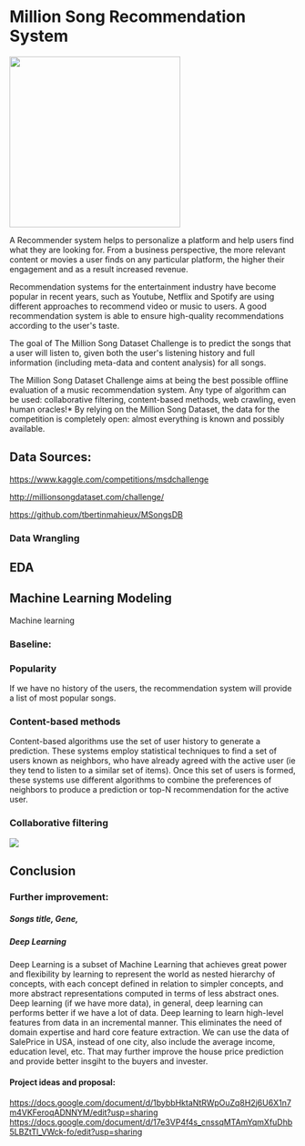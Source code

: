 
# Million Song Recommendation System

<img src="./image/spotify_recommendation.jpeg" width="300">

A Recommender system helps to personalize a platform and help users find what they are looking for. From a business perspective, the more relevant content or movies a user finds on any particular platform, the higher their engagement and as a result increased revenue.

Recommendation systems for the entertainment industry have become popular in recent years, such as Youtube, Netflix and Spotify are using different approaches to recommend video or music to users. A good recommendation system is able to ensure high-quality recommendations according to the user's taste.

 The goal of The Million Song Dataset Challenge is to predict the songs that a user will listen to, given both the user's listening history and full information (including meta-data and content analysis) for all songs. 

The Million Song Dataset Challenge aims at being the best possible offline evaluation of a music recommendation system.  Any type of algorithm can be used: collaborative filtering, content-based methods, web crawling, even human oracles!* By relying on the Million Song Dataset, the data for the competition is completely open: almost everything is known and possibly available.





### 
## Data Sources:
https://www.kaggle.com/competitions/msdchallenge

http://millionsongdataset.com/challenge/

https://github.com/tbertinmahieux/MSongsDB





### Data Wrangling

#### 


## EDA



## Machine Learning Modeling
Machine learning 



### Baseline: 


### Popularity 
If we have no history of the users, the recommendation system will provide a list of most popular songs.

### Content-based methods
Content-based algorithms use the set of user history to generate a prediction. These systems employ statistical techniques to find a set of users known as neighbors, who have already agreed with the active user (ie they tend to listen to a similar set of items). Once this set of users is formed, these systems use different algorithms to combine the preferences of neighbors to produce a prediction or top-N recommendation for the active user.

### Collaborative filtering
<img src="./image/CF_music.png">



## Conclusion


### Further improvement: 
##### Songs title, Gene, 
##### Deep Learning
Deep Learning is a subset of Machine Learning that achieves great power and flexibility by learning to represent the world as nested hierarchy of concepts, with each concept defined in relation to simpler concepts, and more abstract representations computed in terms of less abstract ones.
Deep learning (if we have more data), in general, deep learning can performs better if we have a lot of data. Deep learning to learn high-level features from data in an incremental manner. This eliminates the need of domain expertise and hard core feature extraction. We can use the data of SalePrice in USA, instead of one city, also include the average income, education level, etc. That may further improve the house price prediction and provide better insgiht to the buyers and invester.



#### Project ideas and proposal:
https://docs.google.com/document/d/1bybbHktaNtRWpOuZq8H2j6U6X1n7m4VKFeroqADNNYM/edit?usp=sharing
https://docs.google.com/document/d/17e3VP4f4s_cnssqMTAmYqmXfuDhb5LBZtTl_VWck-fo/edit?usp=sharing
